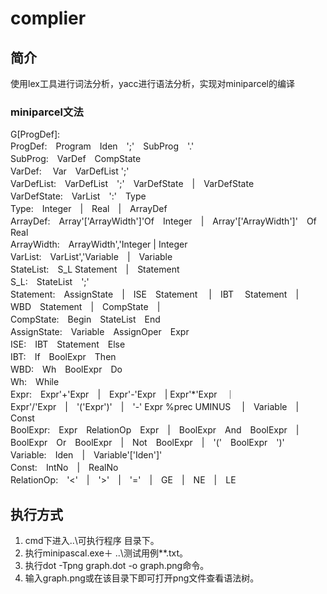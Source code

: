 # complier
## 简介
使用lex工具进行词法分析，yacc进行语法分析，实现对miniparcel的编译
### miniparcel文法
G[ProgDef]:  
ProgDef:　Program　Iden　';'　SubProg　'.'  
SubProg:　VarDef　CompState  
VarDef: 　Var　VarDefList ';'  
VarDefList:　VarDefList　';'　VarDefState　|　VarDefState  
VarDefState:　VarList　':'　Type  
Type:　Integer　|　Real　|　ArrayDef  
ArrayDef:　Array'['ArrayWidth']'Of　Integer　|　Array'['ArrayWidth']'　Of　Real  
ArrayWidth:　ArrayWidth','Integer | Integer  
VarList:　VarList','Variable　|　Variable  
StateList:　S_L Statement　|　Statement  
S_L:　StateList　';'  
Statement:　AssignState　|　ISE　Statement 　|　IBT　 Statement　|　WBD　Statement　|　CompState　|  
CompState:　Begin　StateList　End  
AssignState:　Variable　AssignOper　Expr  
ISE:　IBT　Statement　Else  
IBT:　If　BoolExpr　Then  
WBD:　Wh　BoolExpr　Do  
Wh:　While  
Expr:　Expr'+'Expr　|　Expr'-'Expr　|  Expr'*'Expr　｜　Expr'/'Expr　|　'('Expr')'　|　'-' Expr %prec UMINUS 　|　Variable　|　Const  
BoolExpr:　Expr　RelationOp　Expr　|　BoolExpr　And　BoolExpr　|　BoolExpr　Or　BoolExpr　|　Not　BoolExpr　|　'('　BoolExpr　')'  
Variable:　Iden　|　Variable'['Iden']'  
Const:　IntNo　|　RealNo  
RelationOp:　'<'　|　'>'　|　'='　|　GE　|　NE　|　LE  
## 执行方式
1. cmd下进入..\可执行程序 目录下。
2. 执行minipascal.exe＋ ..\测试用例\**.txt。
3. 执行dot -Tpng graph.dot -o graph.png命令。
4. 输入graph.png或在该目录下即可打开png文件查看语法树。

